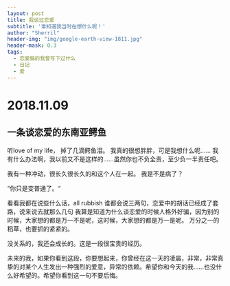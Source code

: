 ```yaml
---
layout: post
title: 我谈过恋爱
subtitle: '谁知道我当时在想什么呢！'
author: "Sherril"
header-img: "img/google-earth-view-1811.jpg"
header-mask: 0.3
tags:
  - 恋爱脑的我曾写下过什么
  - 日记
  - 爱
---
```


# 2018.11.09

## 一条谈恋爱的东南亚鳄鱼
听love of my life， 掉了几滴鳄鱼泪。
我真的很想胖胖，可是我想什么呢……
我有什么办法啊，我以前又不是这样的……虽然你也不负全责，至少负一半责任吧。

我有一种冲动，很长久很长久的和这个人在一起。
我是不是病了？

“你只是变普通了。“

看看我都在说些什么话，all rubbish
谁都会说三两句，恋爱中的胡话已经成了套路，说来说去就那么几句
我算是知道为什么谈恋爱的时候人格外好骗，因为别的时候，大家想的都是万一不是呢，这时候，大家想的都是万一是呢。
万分之一的稻草，也要抓的紧紧的。

没关系的，我还会成长的。这是一段很宝贵的经历。

未来的我，如果你看到这段，你要想起来，你曾经在这一天的凌晨，非常，非常真挚的对某个人生发出一种强烈的爱意，异常的依赖。希望你和今天的我……也没什么好希望的。希望你看到这一句不要后悔。
